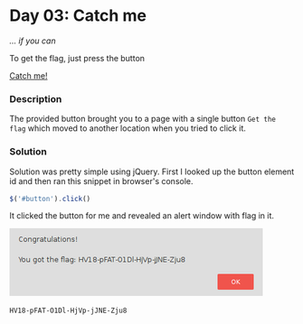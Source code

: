 # Day 03: Catch me

*... if you can*

To get the flag, just press the button

[Catch me!](https://hackvent.hacking-lab.com/C4tchM3_dizzle/)

### Description

The provided button brought you to a page with a single button `Get the flag` which moved to another location when you tried to click it.

### Solution

Solution was pretty simple using jQuery. First I looked up the button element id and then ran this snippet in browser's console.

```javascript
$('#button').click()
```

It clicked the button for me and revealed an alert window with flag in it.

![alert.png](files/alert.png "alert")

```
HV18-pFAT-O1Dl-HjVp-jJNE-Zju8
```
